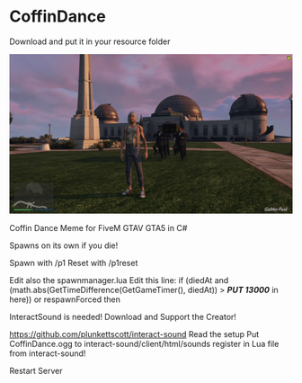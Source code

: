 # CoffinDance

Download and put it in your resource folder 

![main](Demo/main.gif)

Coffin Dance Meme for FiveM GTAV GTA5 in C#

Spawns on its own if you die!

Spawn with /p1
Reset with /p1reset


Edit also the spawnmanager.lua 
Edit this line:
if (diedAt and (math.abs(GetTimeDifference(GetGameTimer(), diedAt)) > ***PUT 13000*** in here)) or respawnForced then

InteractSound is needed!
Download and Support the Creator!

https://github.com/plunkettscott/interact-sound
Read the setup 
Put CoffinDance.ogg to interact-sound/client/html/sounds
register in Lua file from interact-sound!

Restart Server


